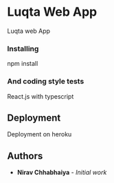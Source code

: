 # Luqta Web App

Luqta web App

### Installing

npm install

### And coding style tests

React.js with typescript 


## Deployment

Deployment on heroku

## Authors

* **Nirav Chhabhaiya** - *Initial work*
